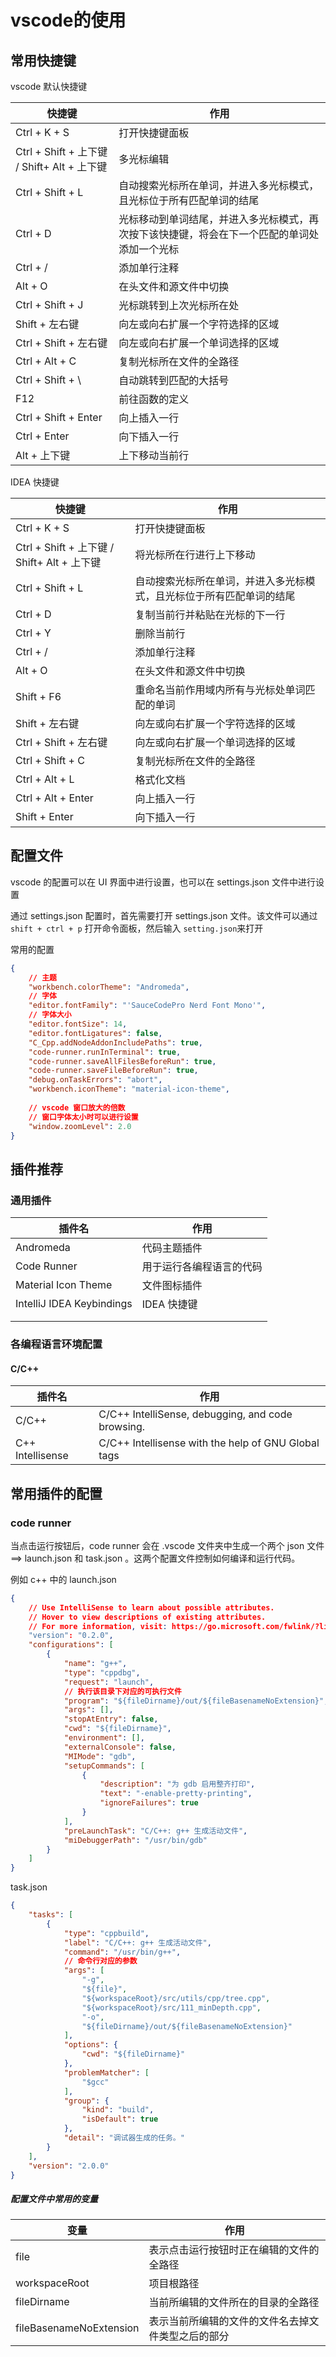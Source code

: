 # vscode的使用

## 常用快捷键

vscode 默认快捷键

| 快捷键                                       | 作用                                                         |
| -------------------------------------------- | ------------------------------------------------------------ |
| Ctrl + K + S                                 | 打开快捷键面板                                               |
| Ctrl + Shift + 上下键  / Shift+ Alt + 上下键 | 多光标编辑                                                   |
| Ctrl + Shift + L                             | 自动搜索光标所在单词，并进入多光标模式，且光标位于所有匹配单词的结尾 |
| Ctrl + D                                     | 光标移动到单词结尾，并进入多光标模式，再次按下该快捷键，将会在下一个匹配的单词处添加一个光标 |
| Ctrl + /                                     | 添加单行注释                                                 |
| Alt + O                                      | 在头文件和源文件中切换                                       |
| Ctrl + Shift + J                             | 光标跳转到上次光标所在处                                     |
| Shift + 左右键                               | 向左或向右扩展一个字符选择的区域                             |
| Ctrl + Shift + 左右键                        | 向左或向右扩展一个单词选择的区域                             |
| Ctrl + Alt + C                               | 复制光标所在文件的全路径                                     |
| Ctrl + Shift + \                             | 自动跳转到匹配的大括号                                       |
| F12                                          | 前往函数的定义                                               |
| Ctrl + Shift + Enter                         | 向上插入一行                                                 |
| Ctrl + Enter                                 | 向下插入一行                                                 |
| Alt + 上下键                                 | 上下移动当前行                                               |

IDEA 快捷键

| 快捷键                                       | 作用                                                         |
| -------------------------------------------- | ------------------------------------------------------------ |
| Ctrl + K + S                                 | 打开快捷键面板                                               |
| Ctrl + Shift + 上下键  / Shift+ Alt + 上下键 | 将光标所在行进行上下移动                                     |
| Ctrl + Shift + L                             | 自动搜索光标所在单词，并进入多光标模式，且光标位于所有匹配单词的结尾 |
| Ctrl + D                                     | 复制当前行并粘贴在光标的下一行                               |
| Ctrl + Y                                     | 删除当前行                                                   |
| Ctrl + /                                     | 添加单行注释                                                 |
| Alt + O                                      | 在头文件和源文件中切换                                       |
| Shift + F6                                   | 重命名当前作用域内所有与光标处单词匹配的单词                 |
| Shift + 左右键                               | 向左或向右扩展一个字符选择的区域                             |
| Ctrl + Shift + 左右键                        | 向左或向右扩展一个单词选择的区域                             |
| Ctrl + Shift + C                             | 复制光标所在文件的全路径                                     |
| Ctrl + Alt + L                               | 格式化文档                                                   |
| Ctrl + Alt + Enter                           | 向上插入一行                                                 |
| Shift + Enter                                | 向下插入一行                                                 |



## 配置文件

vscode 的配置可以在 UI 界面中进行设置，也可以在 settings.json 文件中进行设置

通过 settings.json 配置时，首先需要打开 settings.json 文件。该文件可以通过 `shift + ctrl + p` 打开命令面板，然后输入 `setting.json`来打开

常用的配置

```json
{
    // 主题
    "workbench.colorTheme": "Andromeda",
    // 字体
    "editor.fontFamily": "'SauceCodePro Nerd Font Mono'",
    // 字体大小
    "editor.fontSize": 14,
    "editor.fontLigatures": false,
    "C_Cpp.addNodeAddonIncludePaths": true,
    "code-runner.runInTerminal": true,
    "code-runner.saveAllFilesBeforeRun": true,
    "code-runner.saveFileBeforeRun": true,
    "debug.onTaskErrors": "abort",
    "workbench.iconTheme": "material-icon-theme",
    
    // vscode 窗口放大的倍数
   	// 窗口字体太小时可以进行设置
    "window.zoomLevel": 2.0
}
```



## 插件推荐

### 通用插件

| 插件名                    | 作用                     |
| ------------------------- | ------------------------ |
| Andromeda                 | 代码主题插件             |
| Code Runner               | 用于运行各编程语言的代码 |
| Material Icon Theme       | 文件图标插件             |
| IntelliJ IDEA Keybindings | IDEA 快捷键              |
|                           |                          |
|                           |                          |

### 各编程语言环境配置

#### C/C++

| 插件名           | 作用                                                |
| ---------------- | --------------------------------------------------- |
| C/C++            | C/C++ IntelliSense, debugging, and code browsing.   |
| C++ Intellisense | C/C++ Intellisense with the help of GNU Global tags |



## 常用插件的配置

### code runner

当点击运行按钮后，code runner 会在 .vscode 文件夹中生成一个两个 json 文件 ==> launch.json 和 task.json 。这两个配置文件控制如何编译和运行代码。

例如 c++ 中的 launch.json

```json
{
    // Use IntelliSense to learn about possible attributes.
    // Hover to view descriptions of existing attributes.
    // For more information, visit: https://go.microsoft.com/fwlink/?linkid=830387
    "version": "0.2.0",
    "configurations": [
        {
            "name": "g++",
            "type": "cppdbg",
            "request": "launch",
            // 执行该目录下对应的可执行文件
            "program": "${fileDirname}/out/${fileBasenameNoExtension}", 
            "args": [],
            "stopAtEntry": false,
            "cwd": "${fileDirname}",
            "environment": [],
            "externalConsole": false,
            "MIMode": "gdb",
            "setupCommands": [
                {
                    "description": "为 gdb 启用整齐打印",
                    "text": "-enable-pretty-printing",
                    "ignoreFailures": true
                }
            ],
            "preLaunchTask": "C/C++: g++ 生成活动文件",
            "miDebuggerPath": "/usr/bin/gdb"
        }
    ]
}
```

task.json

```json
{
    "tasks": [
        {
            "type": "cppbuild",
            "label": "C/C++: g++ 生成活动文件",
            "command": "/usr/bin/g++",
            // 命令行对应的参数
            "args": [
                "-g",
                "${file}",
                "${workspaceRoot}/src/utils/cpp/tree.cpp",
                "${workspaceRoot}/src/111_minDepth.cpp",
                "-o",
                "${fileDirname}/out/${fileBasenameNoExtension}"
            ],
            "options": {
                "cwd": "${fileDirname}"
            },
            "problemMatcher": [
                "$gcc"
            ],
            "group": {
                "kind": "build",
                "isDefault": true
            },
            "detail": "调试器生成的任务。"
        }
    ],
    "version": "2.0.0"
}
```

##### 配置文件中常用的变量

| 变量                    | 作用                                               |
| ----------------------- | -------------------------------------------------- |
| file                    | 表示点击运行按钮时正在编辑的文件的全路径           |
| workspaceRoot           | 项目根路径                                         |
| fileDirname             | 当前所编辑的文件所在的目录的全路径                 |
| fileBasenameNoExtension | 表示当前所编辑的文件的文件名去掉文件类型之后的部分 |



